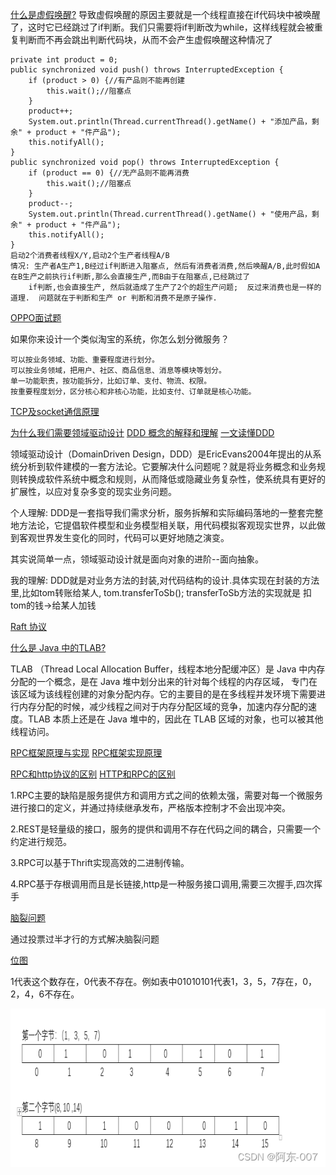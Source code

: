 [什么是虚假唤醒?](https://blog.csdn.net/weixin_45668482/article/details/117373700)
导致虚假唤醒的原因主要就是一个线程直接在if代码块中被唤醒了，这时它已经跳过了if判断。我们只需要将if判断改为while，这样线程就会被重复判断而不再会跳出判断代码块，从而不会产生虚假唤醒这种情况了

    private int product = 0;
    public synchronized void push() throws InterruptedException {
        if (product > 0) {//有产品则不能再创建
            this.wait();//阻塞点
        }
        product++;
        System.out.println(Thread.currentThread().getName() + "添加产品，剩余" + product + "件产品");
        this.notifyAll();
    }
    public synchronized void pop() throws InterruptedException {
        if (product == 0) {//无产品则不能再消费
            this.wait();//阻塞点
        }
        product--;
        System.out.println(Thread.currentThread().getName() + "使用产品，剩余" + product + "件产品");
        this.notifyAll();
    }
    启动2个消费者线程X/Y,启动2个生产者线程A/B
    情况: 生产者A生产1,B经过if判断进入阻塞点, 然后有消费者消费,然后唤醒A/B,此时假如A在B生产之前执行if判断,那么会直接生产,而B由于在阻塞点,已经跳过了
        if判断,也会直接生产, 然后就造成了生产了2个的超生产问题;  反过来消费也是一样的道理.  问题就在于判断和生产 or 判断和消费不是原子操作.



[OPPO面试题](https://mp.weixin.qq.com/s/A2EWJDUhNZjERVd-UCg-Eg)

如果你来设计一个类似淘宝的系统，你怎么划分微服务？

    可以按业务领域、功能、重要程度进行划分。
    可以按业务领域，把用户、社区、商品信息、消息等模块等划分。
    单一功能职责，按功能拆分，比如订单、支付、物流、权限。
    按重要程度划分，区分核心和非核心功能，比如支付、订单就是核心功能。

[TCP及socket通信原理](https://zhuanlan.zhihu.com/p/149982781)

[为什么我们需要领域驱动设计](https://www.jianshu.com/p/7870e18656ec)
[DDD 概念的解释和理解](https://zhuanlan.zhihu.com/p/349689345)
[一文读懂DDD](http://www.360doc.com/content/22/0602/06/46368139_1034194626.shtml)

领域驱动设计（DomainDriven Design，DDD）是EricEvans2004年提出的从系统分析到软件建模的一套方法论。它要解决什么问题呢？就是将业务概念和业务规则转换成软件系统中概念和规则，从而降低或隐藏业务复杂性，使系统具有更好的扩展性，以应对复杂多变的现实业务问题。

个人理解: DDD是一套指导我们需求分析，服务拆解和实际编码落地的一整套完整地方法论，它提倡软件模型和业务模型相关联，用代码模拟客观现实世界，以此做到客观世界发生变化的同时，代码可以更好地随之演变。

其实说简单一点，领域驱动设计就是面向对象的进阶--面向抽象。

我的理解: DDD就是对业务方法的封装,对代码结构的设计.具体实现在封装的方法里,比如tom转账给某人, tom.transferToSb(); transferToSb方法的实现就是 扣tom的钱->给某人加钱

[Raft 协议](https://zhuanlan.zhihu.com/p/488916891)

[什么是 Java 中的TLAB?](https://blog.csdn.net/hfer/article/details/106077631)

TLAB （Thread Local Allocation Buffer，线程本地分配缓冲区）是 Java 中内存分配的一个概念，是在 Java 堆中划分出来的针对每个线程的内存区域，
专门在该区域为该线程创建的对象分配内存。它的主要目的是在多线程并发环境下需要进行内存分配的时候，减少线程之间对于内存分配区域的竞争，加速内存分配的速
度。TLAB 本质上还是在 Java 堆中的，因此在 TLAB 区域的对象，也可以被其他线程访问。

[RPC框架原理与实现](https://zhuanlan.zhihu.com/p/469833331)
[RPC框架实现原理](https://blog.csdn.net/o9109003234/article/details/106132393)

[RPC和http协议的区别](https://www.cnblogs.com/pxuan/p/13086374.html)
[HTTP和RPC的区别](https://blog.csdn.net/Solo95/article/details/122640662)

1.RPC主要的缺陷是服务提供方和调用方式之间的依赖太强，需要对每一个微服务进行接口的定义，并通过持续继承发布，严格版本控制才不会出现冲突。

2.REST是轻量级的接口，服务的提供和调用不存在代码之间的耦合，只需要一个约定进行规范。

3.RPC可以基于Thrift实现高效的二进制传输。

4.RPC基于存根调用而且是长链接,http是一种服务接口调用,需要三次握手,四次挥手

[脑裂问题](https://blog.csdn.net/u013374645/article/details/93140148)

通过投票过半才行的方式解决脑裂问题

[位图](https://blog.csdn.net/qq_34486648/article/details/122332132)

1代表这个数存在，0代表不存在。例如表中01010101代表1，3，5，7存在，0，2，4，6不存在。

![](img/img_2.png)





















